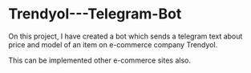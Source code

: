 # Trendyol---Telegram-Bot

On this project, I have created a bot which sends a telegram text about price and model of an item on e-commerce company Trendyol.

This can be implemented other e-commerce sites also.
